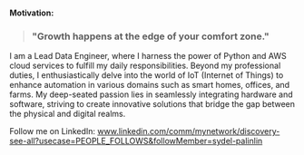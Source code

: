 #### Motivation:

> ### "Growth happens at the edge of your comfort zone."

<!--
**nerdmonkey/nerdmonkey** is a ✨ _special_ ✨ repository because its `README.md` (this file) appears on your GitHub profile.
-->

I am a Lead Data Engineer, where I harness the power of Python and AWS cloud services to fulfill my daily responsibilities. Beyond my professional duties, I enthusiastically delve into the world of IoT (Internet of Things) to enhance automation in various domains such as smart homes, offices, and farms. My deep-seated passion lies in seamlessly integrating hardware and software, striving to create innovative solutions that bridge the gap between the physical and digital realms.

Follow me on LinkedIn: www.linkedin.com/comm/mynetwork/discovery-see-all?usecase=PEOPLE_FOLLOWS&followMember=sydel-palinlin
